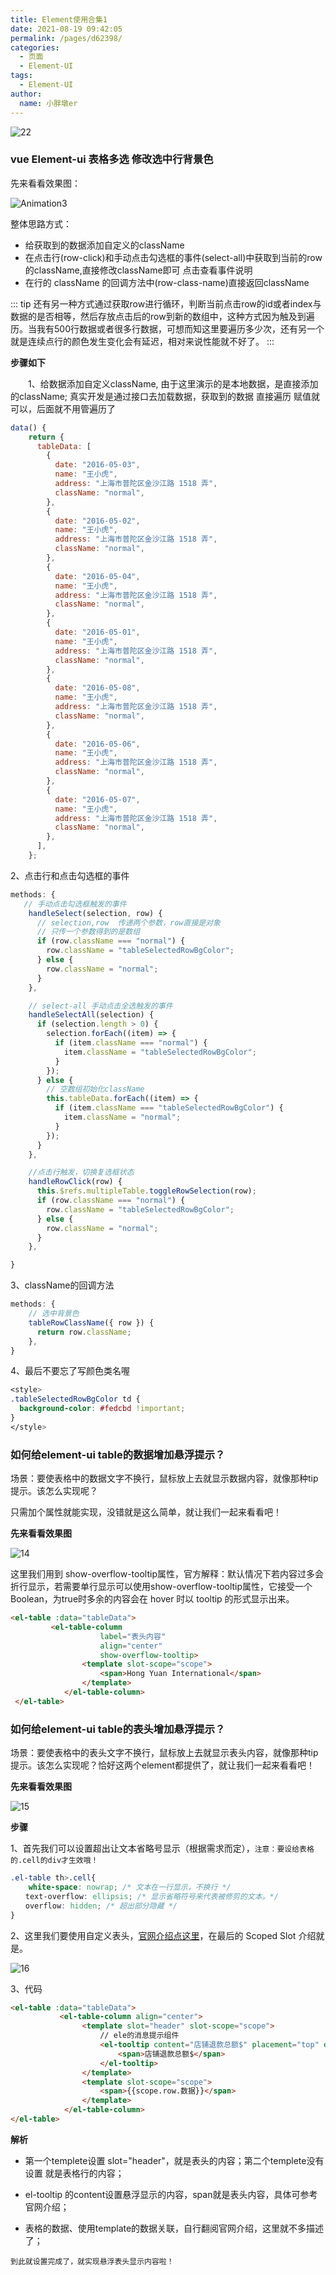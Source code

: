 ```yaml
---
title: Element使用合集1
date: 2021-08-19 09:42:05
permalink: /pages/d62398/
categories:
  - 页面
  - Element-UI
tags:
  - Element-UI
author:
  name: 小胖墩er
---
```

![22](https://cdn.jsdelivr.net/gh/Chubby-Duner/image-hosting@master/element-ui/22.jpg)

### vue Element-ui 表格多选 修改选中行背景色

先来看看效果图：

![Animation3](https://cdn.jsdelivr.net/gh/Chubby-Duner/image-hosting@master/element-ui/Animation3.gif)

整体思路方式：
- 给获取到的数据添加自定义的className
- 在点击行(row-click)和手动点击勾选框的事件(select-all)中获取到当前的row的className,直接修改className即可  点击查看事件说明
- 在行的 className 的回调方法中(row-class-name)直接返回className

::: tip 
还有另一种方式通过获取row进行循环，判断当前点击row的id或者index与数据的是否相等，然后存放点击后的row到新的数组中，这种方式因为触及到遍历。当我有500行数据或者很多行数据，可想而知这里要遍历多少次，还有另一个就是连续点行的颜色发生变化会有延迟，相对来说性能就不好了。
:::
  
**步骤如下**

　　1、给数据添加自定义className, 由于这里演示的是本地数据，是直接添加的className; 真实开发是通过接口去加载数据，获取到的数据 直接遍历 赋值就可以，后面就不用管遍历了
  
```js
data() {
    return {
      tableData: [
        {
          date: "2016-05-03",
          name: "王小虎",
          address: "上海市普陀区金沙江路 1518 弄",
          className: "normal",
        },
        {
          date: "2016-05-02",
          name: "王小虎",
          address: "上海市普陀区金沙江路 1518 弄",
          className: "normal",
        },
        {
          date: "2016-05-04",
          name: "王小虎",
          address: "上海市普陀区金沙江路 1518 弄",
          className: "normal",
        },
        {
          date: "2016-05-01",
          name: "王小虎",
          address: "上海市普陀区金沙江路 1518 弄",
          className: "normal",
        },
        {
          date: "2016-05-08",
          name: "王小虎",
          address: "上海市普陀区金沙江路 1518 弄",
          className: "normal",
        },
        {
          date: "2016-05-06",
          name: "王小虎",
          address: "上海市普陀区金沙江路 1518 弄",
          className: "normal",
        },
        {
          date: "2016-05-07",
          name: "王小虎",
          address: "上海市普陀区金沙江路 1518 弄",
          className: "normal",
        },
      ],
    };
```

2、点击行和点击勾选框的事件

```js
methods: { 
   // 手动点击勾选框触发的事件
    handleSelect(selection, row) {
      // selection,row  传递两个参数，row直接是对象
      // 只传一个参数得到的是数组
      if (row.className === "normal") {
        row.className = "tableSelectedRowBgColor";
      } else {
        row.className = "normal";
      }
    },

    // select-all 手动点击全选触发的事件
    handleSelectAll(selection) {
      if (selection.length > 0) {
        selection.forEach((item) => {
          if (item.className === "normal") {
            item.className = "tableSelectedRowBgColor";
          }
        });
      } else {
        // 空数组初始化className
        this.tableData.forEach((item) => {
          if (item.className === "tableSelectedRowBgColor") {
            item.className = "normal";
          }
        });
      }
    },

    //点击行触发，切换复选框状态
    handleRowClick(row) {
      this.$refs.multipleTable.toggleRowSelection(row);
      if (row.className === "normal") {
        row.className = "tableSelectedRowBgColor";
      } else {
        row.className = "normal";
      }
    },

}
```
3、className的回调方法

```js
methods: {
    // 选中背景色
    tableRowClassName({ row }) {
      return row.className;
    },
}
```
4、最后不要忘了写颜色类名喔

```css
<style>
.tableSelectedRowBgColor td {
  background-color: #fedcbd !important;
}
</style>
```
### 如何给element-ui table的数据增加悬浮提示？
场景：要使表格中的数据文字不换行，鼠标放上去就显示数据内容，就像那种tip提示。该怎么实现呢？

只需加个属性就能实现，没错就是这么简单，就让我们一起来看看吧！

**先来看看效果图**

![14](https://cdn.jsdelivr.net/gh/Chubby-Duner/image-hosting@master/element-ui/14.png)

这里我们用到 show-overflow-tooltip属性，官方解释：默认情况下若内容过多会折行显示，若需要单行显示可以使用show-overflow-tooltip属性，它接受一个Boolean，为true时多余的内容会在 hover 时以 tooltip 的形式显示出来。

```html
<el-table :data="tableData">
         <el-table-column
                    label="表头内容"
                    align="center"
                    show-overflow-tooltip>
                <template slot-scope="scope">
                    <span>Hong Yuan International</span>
                </template>
            </el-table-column>
 </el-table>
```
### 如何给element-ui table的表头增加悬浮提示？
场景：要使表格中的表头文字不换行，鼠标放上去就显示表头内容，就像那种tip提示。该怎么实现呢？恰好这两个element都提供了，就让我们一起来看看吧！

**先来看看效果图**

![15](https://cdn.jsdelivr.net/gh/Chubby-Duner/image-hosting@master/element-ui/15.png)

**步骤**

1、首先我们可以设置超出让文本省略号显示（根据需求而定），`注意：要设给表格的.cell的div才生效哦！`

```css
.el-table th>.cell{
    white-space: nowrap; /* 文本在一行显示，不换行 */
　　text-overflow: ellipsis; /* 显示省略符号来代表被修剪的文本。*/
　　overflow: hidden; /* 超出部分隐藏 */
}
```
2、这里我们要使用自定义表头，[官网介绍点这里](https://element.eleme.cn/2.15/#/zh-CN/component/table)，在最后的 Scoped Slot 介绍就是。

![16](https://cdn.jsdelivr.net/gh/Chubby-Duner/image-hosting@master/element-ui/16.png)

3、代码

```html
<el-table :data="tableData">
 　　　　　　<el-table-column align="center">
                <template slot="header" slot-scope="scope">
                    // ele的消息提示组件
                    <el-tooltip content="店铺退款总额$" placement="top" effect="light">
                        <span>店铺退款总额$</span>
                    </el-tooltip>
                </template>
                <template slot-scope="scope">
                    <span>{{scope.row.数据}}</span>
                </template>
            </el-table-column>
</el-table>
```

**解析**

- 第一个templete设置 slot="header"，就是表头的内容；第二个templete没有设置 就是表格行的内容；

- el-tooltip 的content设置悬浮显示的内容，span就是表头内容，具体可参考官网介绍；

- 表格的数据、使用template的数据关联，自行翻阅官网介绍，这里就不多描述了；

`到此就设置完成了，就实现悬浮表头显示内容啦！`